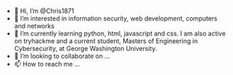 - 👋 Hi, I’m @Chris1871
- 👀 I’m interested in information security, web development, computers and networks
- 🌱 I’m currently learning python, html, javascript and css.  I am also active on tryhackme and a current student, Masters of Engineering in Cybersecurity, at George Washington University.
- 💞️ I’m looking to collaborate on ...
- 📫 How to reach me ...

<!---
Chris1871/Chris1871 is a ✨ special ✨ repository because its `README.md` (this file) appears on your GitHub profile.
You can click the Preview link to take a look at your changes.
--->
